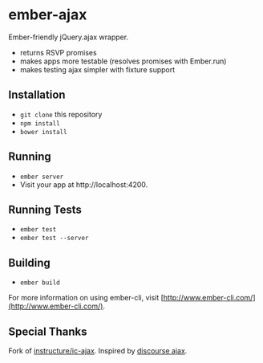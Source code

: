 # ember-ajax

Ember-friendly jQuery.ajax wrapper.

* returns RSVP promises
* makes apps more testable (resolves promises with Ember.run)
* makes testing ajax simpler with fixture support

## Installation

* `git clone` this repository
* `npm install`
* `bower install`

## Running

* `ember server`
* Visit your app at http://localhost:4200.

## Running Tests

* `ember test`
* `ember test --server`

## Building

* `ember build`

For more information on using ember-cli, visit [http://www.ember-cli.com/](http://www.ember-cli.com/).

## Special Thanks

Fork of [instructure/ic-ajax](https://github.com/instructure/ic-ajax). Inspired by [discourse ajax](https://github.com/discourse/discourse/blob/master/app/assets/javascripts/discourse/mixins/ajax.js#L19).
